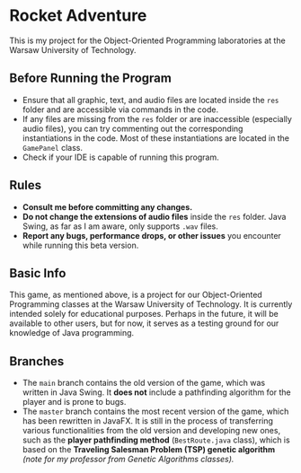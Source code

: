 # Rocket Adventure

This is my project for the Object-Oriented Programming laboratories at the Warsaw University of Technology.

## Before Running the Program
- Ensure that all graphic, text, and audio files are located inside the `res` folder and are accessible via commands in the code.
- If any files are missing from the `res` folder or are inaccessible (especially audio files), you can try commenting out the corresponding instantiations in the code. Most of these instantiations are located in the `GamePanel` class.
- Check if your IDE is capable of running this program.

## Rules
- **Consult me before committing any changes.**
- **Do not change the extensions of audio files** inside the `res` folder. Java Swing, as far as I am aware, only supports `.wav` files.
- **Report any bugs, performance drops, or other issues** you encounter while running this beta version.

## Basic Info
This game, as mentioned above, is a project for our Object-Oriented Programming classes at the Warsaw University of Technology. It is currently intended solely for educational purposes. Perhaps in the future, it will be available to other users, but for now, it serves as a testing ground for our knowledge of Java programming.

## Branches
- The `main` branch contains the old version of the game, which was written in Java Swing. It **does not** include a pathfinding algorithm for the player and is prone to bugs.
- The `master` branch contains the most recent version of the game, which has been rewritten in JavaFX. It is still in the process of transferring various functionalities from the old version and developing new ones, such as the **player pathfinding method** (`BestRoute.java` class), which is based on the **Traveling Salesman Problem (TSP) genetic algorithm** *(note for my professor from Genetic Algorithms classes).*
